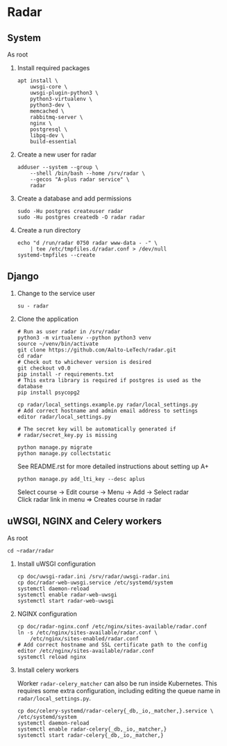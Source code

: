 # Radar

## System

As root

 1. Install required packages

    ```shell
    apt install \
        uwsgi-core \
        uwsgi-plugin-python3 \
        python3-virtualenv \
        python3-dev \
        memcached \
        rabbitmq-server \
        nginx \
        postgresql \
        libpq-dev \
        build-essential
    ```

 2. Create a new user for radar

    ```shell
    adduser --system --group \
        --shell /bin/bash --home /srv/radar \
        --gecos "A-plus radar service" \
        radar
    ```

 3. Create a database and add permissions

    ```shell
    sudo -Hu postgres createuser radar
    sudo -Hu postgres createdb -O radar radar
    ```

 4. Create a run directory

    ```shell
    echo "d /run/radar 0750 radar www-data - -" \
        | tee /etc/tmpfiles.d/radar.conf > /dev/null
    systemd-tmpfiles --create
    ```

## Django

 1. Change to the service user

    ```shell
    su - radar
    ```

 2. Clone the application

    ```shell
    # Run as user radar in /srv/radar
    python3 -m virtualenv --python python3 venv
    source ~/venv/bin/activate
    git clone https://github.com/Aalto-LeTech/radar.git
    cd radar
    # Check out to whichever version is desired
    git checkout v0.0
    pip install -r requirements.txt
    # This extra library is required if postgres is used as the database
    pip install psycopg2

    cp radar/local_settings.example.py radar/local_settings.py
    # Add correct hostname and admin email address to settings
    editor radar/local_settings.py

    # The secret key will be automatically generated if
    # radar/secret_key.py is missing

    python manage.py migrate
    python manage.py collectstatic
    ```

    See README.rst for more detailed instructions about setting up A+

    ```shell
    python manage.py add_lti_key --desc aplus
    ```

    Select course -> Edit course -> Menu -> Add -> Select radar  
    Click radar link in menu => Creates course in radar

## uWSGI, NGINX and Celery workers

As root

```shell
cd ~radar/radar
```

 1. Install uWSGI configuration

    ```shell
    cp doc/uwsgi-radar.ini /srv/radar/uwsgi-radar.ini
    cp doc/radar-web-uwsgi.service /etc/systemd/system
    systemctl daemon-reload
    systemctl enable radar-web-uwsgi
    systemctl start radar-web-uwsgi
    ```

 2. NGINX configuration

    ```shell
    cp doc/radar-nginx.conf /etc/nginx/sites-available/radar.conf
    ln -s /etc/nginx/sites-available/radar.conf \
        /etc/nginx/sites-enabled/radar.conf
    # Add correct hostname and SSL certificate path to the config
    editor /etc/nginx/sites-available/radar.conf
    systemctl reload nginx
    ```

 3. Install celery workers

    Worker `radar-celery_matcher` can also be run inside Kubernetes. This
    requires some extra configuration, including editing the queue name in
    `radar/local_settings.py`.

    ```shell
    cp doc/celery-systemd/radar-celery{_db,_io,_matcher,}.service \
    /etc/systemd/system
    systemctl daemon-reload
    systemctl enable radar-celery{_db,_io,_matcher,}
    systemctl start radar-celery{_db,_io,_matcher,}
    ```
